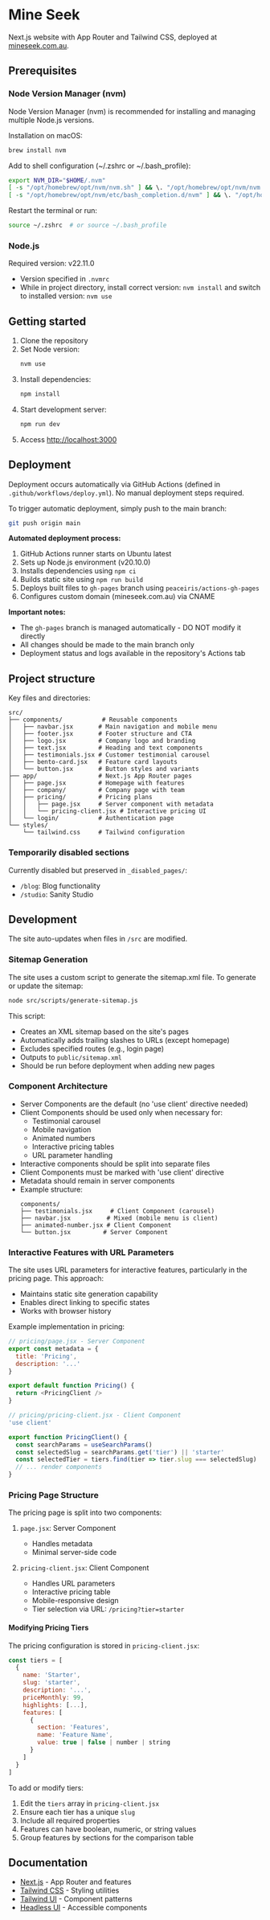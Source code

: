 # Mine Seek

Next.js website with App Router and Tailwind CSS, deployed at [mineseek.com.au](https://mineseek.com.au).

## Prerequisites

### Node Version Manager (nvm)
Node Version Manager (nvm) is recommended for installing and managing multiple Node.js versions.

Installation on macOS:
```bash
brew install nvm
```

Add to shell configuration (~/.zshrc or ~/.bash_profile):
```bash
export NVM_DIR="$HOME/.nvm"
[ -s "/opt/homebrew/opt/nvm/nvm.sh" ] && \. "/opt/homebrew/opt/nvm/nvm.sh"
[ -s "/opt/homebrew/opt/nvm/etc/bash_completion.d/nvm" ] && \. "/opt/homebrew/opt/nvm/etc/bash_completion.d/nvm"
```

Restart the terminal or run:
```bash
source ~/.zshrc  # or source ~/.bash_profile
```

### Node.js
Required version: v22.11.0
- Version specified in `.nvmrc`
- While in project directory, install correct version: `nvm install` and switch to installed version: `nvm use`

## Getting started

1. Clone the repository
2. Set Node version:
   ```bash
   nvm use
   ```
3. Install dependencies:
   ```bash
   npm install
   ```
4. Start development server:
   ```bash
   npm run dev
   ```
5. Access [http://localhost:3000](http://localhost:3000)

## Deployment

Deployment occurs automatically via GitHub Actions (defined in `.github/workflows/deploy.yml`). No manual deployment steps required.

To trigger automatic deployment, simply push to the main branch:
```bash
git push origin main
```

**Automated deployment process:**
1. GitHub Actions runner starts on Ubuntu latest
2. Sets up Node.js environment (v20.10.0)
3. Installs dependencies using `npm ci`
4. Builds static site using `npm run build`
5. Deploys built files to `gh-pages` branch using `peaceiris/actions-gh-pages`
6. Configures custom domain (mineseek.com.au) via CNAME

**Important notes:**
- The `gh-pages` branch is managed automatically - DO NOT modify it directly
- All changes should be made to the main branch only
- Deployment status and logs available in the repository's Actions tab

## Project structure

Key files and directories:

```
src/
├── components/           # Reusable components
│   ├── navbar.jsx       # Main navigation and mobile menu
│   ├── footer.jsx       # Footer structure and CTA
│   ├── logo.jsx         # Company logo and branding
│   ├── text.jsx         # Heading and text components
│   ├── testimonials.jsx # Customer testimonial carousel
│   ├── bento-card.jsx   # Feature card layouts
│   └── button.jsx       # Button styles and variants
├── app/                 # Next.js App Router pages
│   ├── page.jsx         # Homepage with features
│   ├── company/         # Company page with team
│   ├── pricing/         # Pricing plans
│   │   ├── page.jsx     # Server component with metadata
│   │   └── pricing-client.jsx # Interactive pricing UI
│   └── login/           # Authentication page
└── styles/
    └── tailwind.css     # Tailwind configuration
```

### Temporarily disabled sections
Currently disabled but preserved in `_disabled_pages/`:
- `/blog`: Blog functionality
- `/studio`: Sanity Studio

## Development

The site auto-updates when files in `/src` are modified.

### Sitemap Generation

The site uses a custom script to generate the sitemap.xml file. To generate or update the sitemap:

```bash
node src/scripts/generate-sitemap.js
```

This script:
- Creates an XML sitemap based on the site's pages
- Automatically adds trailing slashes to URLs (except homepage)
- Excludes specified routes (e.g., login page)
- Outputs to `public/sitemap.xml`
- Should be run before deployment when adding new pages

### Component Architecture
- Server Components are the default (no 'use client' directive needed)
- Client Components should be used only when necessary for:
  - Testimonial carousel
  - Mobile navigation
  - Animated numbers
  - Interactive pricing tables
  - URL parameter handling
- Interactive components should be split into separate files
- Client Components must be marked with 'use client' directive
- Metadata should remain in server components
- Example structure:
  ```
  components/
  ├── testimonials.jsx     # Client Component (carousel)
  ├── navbar.jsx          # Mixed (mobile menu is client)
  ├── animated-number.jsx # Client Component
  └── button.jsx         # Server Component
  ```

### Interactive Features with URL Parameters

The site uses URL parameters for interactive features, particularly in the pricing page. This approach:
- Maintains static site generation capability
- Enables direct linking to specific states
- Works with browser history

Example implementation in pricing:
```javascript
// pricing/page.jsx - Server Component
export const metadata = {
  title: 'Pricing',
  description: '...'
}

export default function Pricing() {
  return <PricingClient />
}

// pricing/pricing-client.jsx - Client Component
'use client'

export function PricingClient() {
  const searchParams = useSearchParams()
  const selectedSlug = searchParams.get('tier') || 'starter'
  const selectedTier = tiers.find(tier => tier.slug === selectedSlug) || tiers[0]
  // ... render components
}
```

### Pricing Page Structure

The pricing page is split into two components:
1. `page.jsx`: Server Component
   - Handles metadata
   - Minimal server-side code

2. `pricing-client.jsx`: Client Component
   - Handles URL parameters
   - Interactive pricing table
   - Mobile-responsive design
   - Tier selection via URL: `/pricing?tier=starter`

#### Modifying Pricing Tiers

The pricing configuration is stored in `pricing-client.jsx`:
```javascript
const tiers = [
  {
    name: 'Starter',
    slug: 'starter',
    description: '...',
    priceMonthly: 99,
    highlights: [...],
    features: [
      {
        section: 'Features',
        name: 'Feature Name',
        value: true | false | number | string
      }
    ]
  }
]
```

To add or modify tiers:
1. Edit the `tiers` array in `pricing-client.jsx`
2. Ensure each tier has a unique `slug`
3. Include all required properties
4. Features can have boolean, numeric, or string values
5. Group features by sections for the comparison table

## Documentation

- [Next.js](https://nextjs.org/docs) - App Router and features
- [Tailwind CSS](https://tailwindcss.com/docs) - Styling utilities
- [Tailwind UI](https://tailwindui.com) - Component patterns
- [Headless UI](https://headlessui.dev) - Accessible components
